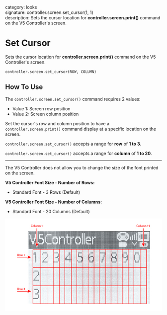 category: looks  
signature: controller.screen.set_cursor(1, 1)  
description: Sets the cursor location for **controller.screen.print()** command on the V5 Controller's screen.

# Set Cursor


Sets the cursor location for **controller.screen.print()** command on the V5 Controller's screen.

```don
controller.screen.set_cursor(ROW, COLUMN)
```

## How To Use

The `controller.screen.set_cursor()` command requires 2 values:

* Value 1: Screen row position 
* Value 2: Screen column position

Set the cursor's row and column position to have a `controller.screen.print()` command display at a specific location on the screen.

`controller.screen.set_cursor()` accepts a range for **row** of **1 to 3**.

`controller.screen.set_cursor()` accepts a range for **column** of **1 to 20**.

---

The V5 Controller does not allow you to change the size of the font printed on the screen.

**V5 Controller Font Size - Number of Rows:**

* Standard Font - 3 Rows (Default)

**V5 Controller Font Size - Number of Columns:**

* Standard Font - 20 Columns (Default)

![controller_screen_info](v5_controller_rows_columns.jpg)

<advanced>
</advanced>
